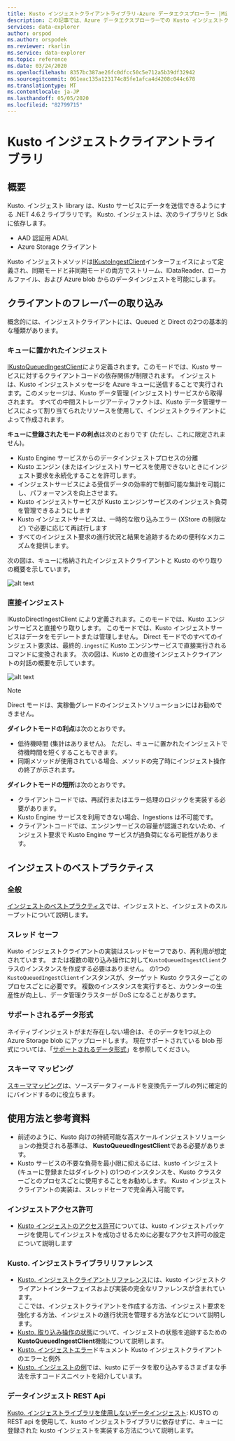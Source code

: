 ```yaml
---
title: Kusto インジェストクライアントライブラリ-Azure データエクスプローラー |Microsoft Docs
description: この記事では、Azure データエクスプローラーでの Kusto インジェストクライアントライブラリについて説明します。
services: data-explorer
author: orspod
ms.author: orspodek
ms.reviewer: rkarlin
ms.service: data-explorer
ms.topic: reference
ms.date: 03/24/2020
ms.openlocfilehash: 8357bc387ae26fc0dfcc50c5e712a5b39df32942
ms.sourcegitcommit: 061eac135a123174c85fe1afca4d4208c044c678
ms.translationtype: MT
ms.contentlocale: ja-JP
ms.lasthandoff: 05/05/2020
ms.locfileid: "82799715"
---
```

# <a name="kusto-ingest-client-library"></a>Kusto インジェストクライアントライブラリ

## <a name="overview"></a>概要
Kusto. インジェスト library は、Kusto サービスにデータを送信できるようにする .NET 4.6.2 ライブラリです。
Kusto. インジェストは、次のライブラリと Sdk に依存します。

* AAD 認証用 ADAL
* Azure Storage クライアント

Kusto インジェストメソッドは[IKustoIngestClient](kusto-ingest-client-reference.md#interface-ikustoingestclient)インターフェイスによって定義され、同期モードと非同期モードの両方でストリーム、IDataReader、ローカルファイル、および Azure blob からのデータインジェストを可能にします。

## <a name="ingest-client-flavors"></a>クライアントのフレーバーの取り込み
概念的には、インジェストクライアントには、Queued と Direct の2つの基本的な種類があります。

### <a name="queued-ingestion"></a>キューに置かれたインジェスト
[IKustoQueuedIngestClient](kusto-ingest-client-reference.md#interface-ikustoqueuedingestclient)により定義されます。このモードでは、Kusto サービスに対するクライアントコードの依存関係が制限されます。 インジェストは、Kusto インジェストメッセージを Azure キューに送信することで実行されます。このメッセージは、Kusto データ管理 (インジェスト) サービスから取得されます。 すべての中間ストレージアーティファクトは、Kusto データ管理サービスによって割り当てられたリソースを使用して、インジェストクライアントによって作成されます。

**キューに登録されたモードの利点**は次のとおりです (ただし、これに限定されません)。

* Kusto Engine サービスからのデータインジェストプロセスの分離
* Kusto エンジン (またはインジェスト) サービスを使用できないときにインジェスト要求を永続化することを許可します。
* インジェストサービスによる受信データの効率的で制御可能な集計を可能にし、パフォーマンスを向上させます。
* Kusto インジェストサービスが Kusto エンジンサービスのインジェスト負荷を管理できるようにします
* Kusto インジェストサービスは、一時的な取り込みエラー (XStore の制限など) で必要に応じて再試行します
* すべてのインジェスト要求の進行状況と結果を追跡するための便利なメカニズムを提供します。

次の図は、キューに格納されたインジェストクライアントと Kusto のやり取りの概要を示しています。

![alt text](../images/queued-ingest.jpg "キューに登録済み-取り込み")

### <a name="direct-ingestion"></a>直接インジェスト
IKustoDirectIngestClient により定義されます。このモードでは、Kusto エンジンサービスと直接やり取りします。 このモードでは、Kusto インジェストサービスはデータをモデレートまたは管理しません。 Direct モードでのすべてのインジェスト要求は、最終的`.ingest`に Kusto エンジンサービスで直接実行されるコマンドに変換されます。
次の図は、Kusto との直接インジェストクライアントの対話の概要を示しています。

![alt text](../images/direct-ingest.jpg "直接取り込み")

> [!NOTE]
> Direct モードは、実稼働グレードのインジェストソリューションにはお勧めできません。

**ダイレクトモードの利点**は次のとおりです。

* 低待機時間 (集計はありません)。 ただし、キューに置かれたインジェストで待機時間を短くすることもできます。
* 同期メソッドが使用されている場合、メソッドの完了時にインジェスト操作の終了が示されます。

**ダイレクトモードの短所**は次のとおりです。

* クライアントコードでは、再試行またはエラー処理のロジックを実装する必要があります。
* Kusto Engine サービスを利用できない場合、Ingestions は不可能です。
* クライアントコードでは、エンジンサービスの容量が認識されないため、インジェスト要求で Kusto Engine サービスが過負荷になる可能性があります。

## <a name="ingestion-best-practices"></a>インジェストのベストプラクティス

### <a name="general"></a>全般
[インジェストのベストプラクティス](kusto-ingest-best-practices.md)では、インジェストと、インジェストのスループットについて説明します。

### <a name="thread-safety"></a>スレッド セーフ
Kusto インジェストクライアントの実装はスレッドセーフであり、再利用が想定されています。 または複数の取り込み操作に対して`KustoQueuedIngestClient`クラスのインスタンスを作成する必要はありません。 の1つの`KustoQueuedIngestClient`インスタンスが、ターゲット Kusto クラスターごとのプロセスごとに必要です。 複数のインスタンスを実行すると、カウンターの生産性が向上し、データ管理クラスターが DoS になることがあります。

### <a name="supported-data-formats"></a>サポートされるデータ形式
ネイティブインジェストがまだ存在しない場合は、そのデータを1つ以上の Azure Storage blob にアップロードします。 現在サポートされている blob 形式については、「[サポートされるデータ形式](https://docs.microsoft.com/azure/data-explorer/ingestion-supported-formats)」を参照してください。

### <a name="schema-mapping"></a>スキーマ マッピング
[スキーママッピング](../../management/mappings.md)は、ソースデータフィールドを変換先テーブルの列に確定的にバインドするのに役立ちます。

## <a name="usage-and-further-reading"></a>使用方法と参考資料

* 前述のように、Kusto 向けの持続可能な高スケールインジェストソリューションの推奨される基準は、 **KustoQueuedIngestClient**である必要があります。
* Kusto サービスの不要な負荷を最小限に抑えるには、kusto インジェスト (キューに登録またはダイレクト) の1つのインスタンスを、Kusto クラスターごとのプロセスごとに使用することをお勧めします。 Kusto インジェストクライアントの実装は、スレッドセーフで完全再入可能です。

### <a name="ingestion-permissions"></a>インジェストアクセス許可
* [Kusto インジェストのアクセス許可](kusto-ingest-client-permissions.md)については、kusto インジェストパッケージを使用してインジェストを成功させるために必要なアクセス許可の設定について説明します

### <a name="kustoingest-library-reference"></a>Kusto. インジェストライブラリリファレンス
* [Kusto. インジェストクライアントリファレンス](kusto-ingest-client-reference.md)には、kusto インジェストクライアントインターフェイスおよび実装の完全なリファレンスが含まれています。<BR>ここでは、インジェストクライアントを作成する方法、インジェスト要求を強化する方法、インジェストの進行状況を管理する方法などについて説明します。
* [Kusto. 取り込み操作の状態](kusto-ingest-client-status.md)について、インジェストの状態を追跡するための**KustoQueuedIngestClient**機能について説明します。
* [Kusto. インジェストエラー](kusto-ingest-client-errors.md)ドキュメント Kusto インジェストクライアントのエラーと例外
* [Kusto. インジェストの例](kusto-ingest-client-examples.md)では、kusto にデータを取り込みするさまざまな手法を示すコードスニペットを紹介しています。

### <a name="data-ingestion-rest-apis"></a>データインジェスト REST Api
[Kusto. インジェストライブラリを使用しないデータインジェスト](kusto-ingest-client-rest.md): KUSTO の REST api を使用して、kusto インジェストライブラリに依存せずに、キューに登録された kusto インジェストを実装する方法について説明します。

